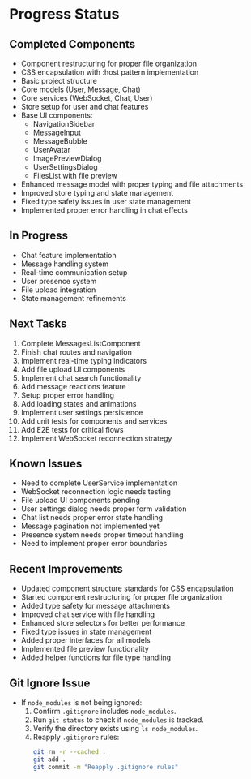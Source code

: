 # Progress Status

## Completed Components
- Component restructuring for proper file organization
- CSS encapsulation with :host pattern implementation
- Basic project structure
- Core models (User, Message, Chat)
- Core services (WebSocket, Chat, User)
- Store setup for user and chat features
- Base UI components:
  - NavigationSidebar
  - MessageInput
  - MessageBubble
  - UserAvatar
  - ImagePreviewDialog
  - UserSettingsDialog
  - FilesList with file preview
- Enhanced message model with proper typing and file attachments
- Improved store typing and state management
- Fixed type safety issues in user state management
- Implemented proper error handling in chat effects

## In Progress
- Chat feature implementation
- Message handling system
- Real-time communication setup
- User presence system
- File upload integration
- State management refinements

## Next Tasks
1. Complete MessagesListComponent
2. Finish chat routes and navigation
3. Implement real-time typing indicators
4. Add file upload UI components
5. Implement chat search functionality
6. Add message reactions feature
7. Setup proper error handling
8. Add loading states and animations
9. Implement user settings persistence
10. Add unit tests for components and services
11. Add E2E tests for critical flows
12. Implement WebSocket reconnection strategy

## Known Issues
- Need to complete UserService implementation
- WebSocket reconnection logic needs testing
- File upload UI components pending
- User settings dialog needs proper form validation
- Chat list needs proper error state handling
- Message pagination not implemented yet
- Presence system needs proper timeout handling
- Need to implement proper error boundaries

## Recent Improvements
- Updated component structure standards for CSS encapsulation
- Started component restructuring for proper file organization
- Added type safety for message attachments
- Improved chat service with file handling
- Enhanced store selectors for better performance
- Fixed type issues in state management
- Added proper interfaces for all models
- Implemented file preview functionality
- Added helper functions for file type handling

## Git Ignore Issue
- If `node_modules` is not being ignored:
  1. Confirm `.gitignore` includes `node_modules`.
  2. Run `git status` to check if `node_modules` is tracked.
  3. Verify the directory exists using `ls node_modules`.
  4. Reapply `.gitignore` rules:
     ```bash
     git rm -r --cached .
     git add .
     git commit -m "Reapply .gitignore rules"
